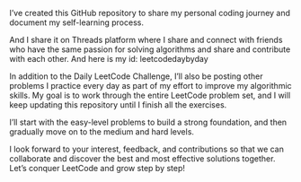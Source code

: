 I’ve created this GitHub repository to share my personal coding journey and document my self-learning process.

And I share it on Threads platform where I share and connect with friends who have the same passion for solving algorithms and share and contribute with each other. And here is my id: leetcodedaybyday

In addition to the Daily LeetCode Challenge, I’ll also be posting other problems I practice every day as part of my effort to improve my algorithmic skills. My goal is to work through the entire LeetCode problem set, and I will keep updating this repository until I finish all the exercises.

I’ll start with the easy-level problems to build a strong foundation, and then gradually move on to the medium and hard levels.

I look forward to your interest, feedback, and contributions so that we can collaborate and discover the best and most effective solutions together. Let’s conquer LeetCode and grow step by step!
